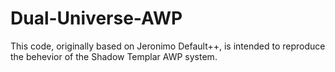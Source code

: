 # Dual-Universe-AWP

This code, originally based on Jeronimo Default++, is intended to reproduce the behevior of the Shadow Templar AWP system.

